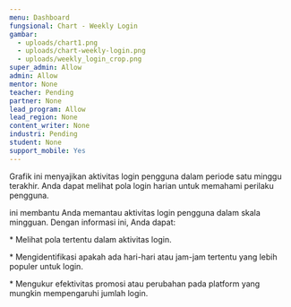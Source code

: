 ```yaml
---
menu: Dashboard
fungsional: Chart - Weekly Login
gambar:
  - uploads/chart1.png
  - uploads/chart-weekly-login.png
  - uploads/weekly_login_crop.png
super_admin: Allow
admin: Allow
mentor: None
teacher: Pending
partner: None
lead_program: Allow
lead_region: None
content_writer: None
industri: Pending
student: None
support_mobile: Yes
---
```

Grafik ini menyajikan aktivitas login pengguna dalam periode satu minggu terakhir. Anda dapat melihat pola login harian untuk memahami perilaku pengguna.

ini membantu Anda memantau aktivitas login pengguna dalam skala mingguan. Dengan informasi ini, Anda dapat:

\* Melihat pola tertentu dalam aktivitas login.

\* Mengidentifikasi apakah ada hari-hari atau jam-jam tertentu yang lebih populer untuk login.

\* Mengukur efektivitas promosi atau perubahan pada platform yang mungkin mempengaruhi jumlah login.